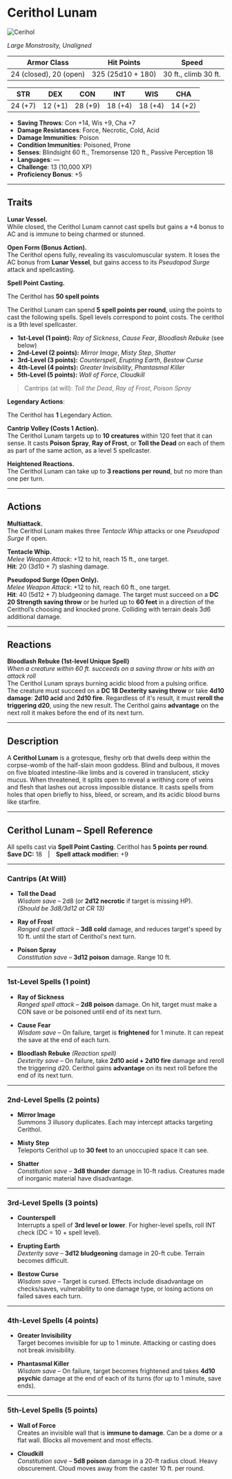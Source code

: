 # **Cerithol Lunam**  

![Cerihol](../../../Images/Cerithol.png)

*Large Monstrosity, Unaligned*

| **Armor Class** | **Hit Points**     | **Speed**               |
|-----------------|--------------------|--------------------------|
| 24 (closed), 20 (open) | 325 (25d10 + 180) | 30 ft., climb 30 ft.     |

| STR | DEX | CON | INT | WIS | CHA |
|-----|-----|-----|-----|-----|-----|
| 24 (+7) | 12 (+1) | 28 (+9) | 18 (+4) | 18 (+4) | 14 (+2) |

- **Saving Throws**: Con +14, Wis +9, Cha +7  
- **Damage Resistances**: Force, Necrotic, Cold, Acid  
- **Damage Immunities**: Poison  
- **Condition Immunities**: Poisoned, Prone  
- **Senses**: Blindsight 60 ft., Tremorsense 120 ft., Passive Perception 18  
- **Languages**: —  
- **Challenge**: 13 (10,000 XP)  
- **Proficiency Bonus**: +5

---

## **Traits**

**Lunar Vessel.**  
While closed, the Cerithol Lunam cannot cast spells but gains a +4 bonus to AC and is immune to being charmed or stunned.

**Open Form (Bonus Action).**  
The Cerithol opens fully, revealing its vasculomuscular system. It loses the AC bonus from **Lunar Vessel**, but gains access to its *Pseudopod Surge* attack and spellcasting.

**Spell Point Casting.**  

The Cerithol has **50 spell points**

The Cerithol Lunam can spend **5 spell points per round**, using the points to cast the following spells. Spell levels correspond to point costs. The cerithol is a 9th level spellcaster.

- **1st-Level (1 point):** *Ray of Sickness*, *Cause Fear*, *Bloodlash Rebuke* (see below)  
- **2nd-Level (2 points):** *Mirror Image*, *Misty Step*, *Shatter*  
- **3rd-Level (3 points):** *Counterspell*, *Erupting Earth*, *Bestow Curse*  
- **4th-Level (4 points):** *Greater Invisibility*, *Phantasmal Killer*  
- **5th-Level (5 points):** *Wall of Force*, *Cloudkill*  

> Cantrips (at will): *Toll the Dead*, *Ray of Frost*, *Poison Spray*

**Legendary Actions**:

The Cerithol has **1** Legendary Action.

**Cantrip Volley (Costs 1 Action).**  
The Cerithol Lunam targets up to **10 creatures** within 120 feet that it can sense. It casts **Poison Spray**, **Ray of Frost**, or **Toll the Dead** on each of them as part of the same action, as a level 5 spellcaster.

**Heightened Reactions.**  
The Cerithol Lunam can take up to **3 reactions per round**, but no more than one per turn.

---

## **Actions**

**Multiattack.**  
The Cerithol Lunam makes three *Tentacle Whip* attacks or one *Pseudopod Surge* if open.

**Tentacle Whip.**  
*Melee Weapon Attack*: +12 to hit, reach 15 ft., one target.  
**Hit**: 20 (3d10 + 7) slashing damage.

**Pseudopod Surge (Open Only).**  
*Melee Weapon Attack*: +12 to hit, reach 60 ft., one target.  
**Hit**: 40 (5d12 + 7) bludgeoning damage. The target must succeed on a **DC 20 Strength saving throw** or be hurled up to **60 feet** in a direction of the Cerithol’s choosing and knocked prone. Colliding with terrain deals 3d6 additional damage.

---

## **Reactions**

**Bloodlash Rebuke (1st-level Unique Spell)**  
*When a creature within 60 ft. succeeds on a saving throw or hits with an attack roll*  
The Cerithol Lunam sprays burning acidic blood from a pulsing orifice.  
The creature must succeed on a **DC 18 Dexterity saving throw** or take **4d10 damage**: **2d10 acid** and **2d10 fire**. Regardless of it's result, it must **reroll the triggering d20**, using the new result. The Cerithol gains **advantage** on the next roll it makes before the end of its next turn.

---

## **Description**  

A **Cerithol Lunam** is a grotesque, fleshy orb that dwells deep within the corpse-womb of the half-slain moon goddess. Blind and bulbous, it moves on five bloated intestine-like limbs and is covered in translucent, sticky mucus. When threatened, it splits open to reveal a writhing core of veins and flesh that lashes out across impossible distance. It casts spells from holes that open briefly to hiss, bleed, or scream, and its acidic blood burns like starfire.

---

## Cerithol Lunam – Spell Reference

All spells cast via **Spell Point Casting**. Cerithol has **5 points per round**.  
**Save DC:** 18 | **Spell attack modifier:** +9

---

### Cantrips (At Will)

- **Toll the Dead**  
  *Wisdom save* – 2d8 (or **2d12 necrotic** if target is missing HP).  
  *(Should be 3d8/3d12 at CR 13)*

- **Ray of Frost**  
  *Ranged spell attack* – **3d8 cold** damage, and reduces target's speed by 10 ft. until the start of Cerithol's next turn.

- **Poison Spray**  
  *Constitution save* – **3d12 poison** damage. Range 10 ft.

---

### 1st-Level Spells (1 point)

- **Ray of Sickness**  
  *Ranged spell attack* – **2d8 poison** damage. On hit, target must make a CON save or be poisoned until end of its next turn.

- **Cause Fear**  
  *Wisdom save* – On failure, target is **frightened** for 1 minute. It can repeat the save at the end of each turn.

- **Bloodlash Rebuke** *(Reaction spell)*  
  *Dexterity save* – On failure, take **2d10 acid + 2d10 fire** damage and reroll the triggering d20. Cerithol gains **advantage** on its next roll before the end of its next turn.

---

### 2nd-Level Spells (2 points)

- **Mirror Image**  
  Summons 3 illusory duplicates. Each may intercept attacks targeting Cerithol.

- **Misty Step**  
  Teleports Cerithol up to **30 feet** to an unoccupied space it can see.

- **Shatter**  
  *Constitution save* – **3d8 thunder** damage in 10-ft radius. Creatures made of inorganic material have disadvantage.

---

### 3rd-Level Spells (3 points)

- **Counterspell**  
  Interrupts a spell of **3rd level or lower**. For higher-level spells, roll INT check (DC = 10 + spell level).

- **Erupting Earth**  
  *Dexterity save* – **3d12 bludgeoning** damage in 20-ft cube. Terrain becomes difficult.

- **Bestow Curse**  
  *Wisdom save* – Target is cursed. Effects include disadvantage on checks/saves, vulnerability to one damage type, or losing actions on failed saves each turn.

---

### 4th-Level Spells (4 points)

- **Greater Invisibility**  
  Target becomes invisible for up to 1 minute. Attacking or casting does not break invisibility.

- **Phantasmal Killer**  
  *Wisdom save* – On failure, target becomes frightened and takes **4d10 psychic** damage at the end of each of its turns (for up to 1 minute, save ends).

---

### 5th-Level Spells (5 points)

- **Wall of Force**  
  Creates an invisible wall that is **immune to damage**. Can be a dome or a flat wall. Blocks all movement and most effects.

- **Cloudkill**  
  *Constitution save* – **5d8 poison** damage in a 20-ft radius cloud. Heavy obscurement. Cloud moves away from the caster 10 ft. per round.
